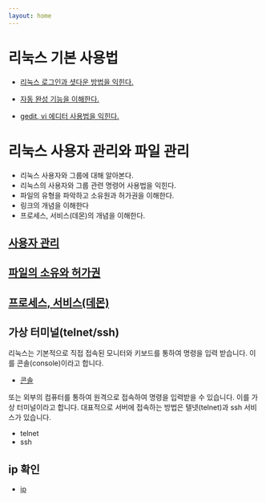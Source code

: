 ```yaml
---
layout: home
---
```


# 리눅스 기본 사용법

* [리눅스 로그인과 셧다운 방법을 익힌다.](start)

* [자동 완성 기능을 이해한다.](auto)

* [gedit, vi 에디터 사용법을 익힌다.](vi)




# 리눅스 사용자 관리와 파일 관리

* 리눅스 사용자와 그룹에 대해 알아본다.
* 리눅스의 사용자와 그룹 관련 명령어 사용법을 익힌다.
* 파일의 유형을 파악하고 소유원과 허가권을 이해한다.
* 링크의 개념을 이해한다
* 프로세스, 서비스(데몬)의 개념을 이해한다.


## [사용자 관리](/user)

## [파일의 소유와 허가권](file)

## [프로세스, 서비스(데몬)](process)

## 가상 터미널(telnet/ssh)
리눅스는 기본적으로 직접 접속된 모니터와 키보드를 통하여 명령을 입력 받습니다. 이를 콘솔(console)이라고 합니다.

* [콘솔](console)

또는 외부의 컴퓨터를 통하여 원격으로 접속하여 명령을 입력받을 수 있습니다. 이를 가상 터미널이라고 합니다. 대표적으로 서버에 접속하는 방법은 텔넷(telnet)과 ssh 서비스가 있습니다.

* telnet
* ssh


## ip 확인
* [ip](ip)


